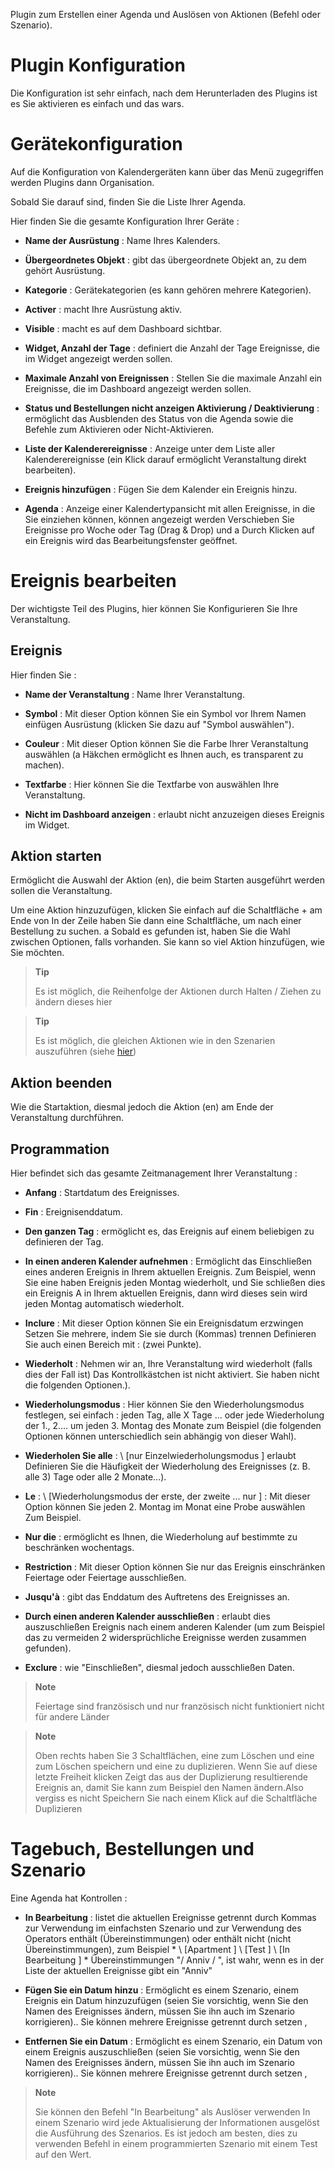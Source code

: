 Plugin zum Erstellen einer Agenda und Auslösen von Aktionen
(Befehl oder Szenario).

Plugin Konfiguration
=======================

Die Konfiguration ist sehr einfach, nach dem Herunterladen des Plugins ist es
Sie aktivieren es einfach und das wars.

Gerätekonfiguration
=============================

Auf die Konfiguration von Kalendergeräten kann über das Menü zugegriffen werden
Plugins dann Organisation.

Sobald Sie darauf sind, finden Sie die Liste Ihrer Agenda.

Hier finden Sie die gesamte Konfiguration Ihrer Geräte :

-   **Name der Ausrüstung** : Name Ihres Kalenders.

-   **Übergeordnetes Objekt** : gibt das übergeordnete Objekt an, zu dem
    gehört Ausrüstung.

-   **Kategorie** : Gerätekategorien (es kann gehören
    mehrere Kategorien).

-   **Activer** : macht Ihre Ausrüstung aktiv.

-   **Visible** : macht es auf dem Dashboard sichtbar.

-   **Widget, Anzahl der Tage** : definiert die Anzahl der Tage
    Ereignisse, die im Widget angezeigt werden sollen.

-   **Maximale Anzahl von Ereignissen** : Stellen Sie die maximale Anzahl ein
    Ereignisse, die im Dashboard angezeigt werden sollen.

-   **Status und Bestellungen nicht anzeigen
    Aktivierung / Deaktivierung** : ermöglicht das Ausblenden des Status von
    die Agenda sowie die Befehle zum Aktivieren oder Nicht-Aktivieren.

-   **Liste der Kalenderereignisse** : Anzeige unter dem
    Liste aller Kalenderereignisse (ein Klick darauf ermöglicht
    Veranstaltung direkt bearbeiten).

-   **Ereignis hinzufügen** : Fügen Sie dem Kalender ein Ereignis hinzu.

-   **Agenda** : Anzeige einer Kalendertypansicht mit allen
    Ereignisse, in die Sie einziehen können, können angezeigt werden
    Verschieben Sie Ereignisse pro Woche oder Tag (Drag & Drop) und a
    Durch Klicken auf ein Ereignis wird das Bearbeitungsfenster geöffnet.

Ereignis bearbeiten
======================

Der wichtigste Teil des Plugins, hier können Sie
Konfigurieren Sie Ihre Veranstaltung.

Ereignis
---------

Hier finden Sie :

-   **Name der Veranstaltung** : Name Ihrer Veranstaltung.

-   **Symbol** : Mit dieser Option können Sie ein Symbol vor Ihrem Namen einfügen
    Ausrüstung (klicken Sie dazu auf "Symbol auswählen").

-   **Couleur** : Mit dieser Option können Sie die Farbe Ihrer Veranstaltung auswählen (a
    Häkchen ermöglicht es Ihnen auch, es transparent zu machen).

-   **Textfarbe** : Hier können Sie die Textfarbe von auswählen
    Ihre Veranstaltung.

-   **Nicht im Dashboard anzeigen** : erlaubt nicht anzuzeigen
    dieses Ereignis im Widget.

Aktion starten
---------------

Ermöglicht die Auswahl der Aktion (en), die beim Starten ausgeführt werden sollen
die Veranstaltung.

Um eine Aktion hinzuzufügen, klicken Sie einfach auf die Schaltfläche + am Ende von
In der Zeile haben Sie dann eine Schaltfläche, um nach einer Bestellung zu suchen. a
Sobald es gefunden ist, haben Sie die Wahl zwischen Optionen, falls vorhanden. Sie
kann so viel Aktion hinzufügen, wie Sie möchten.

> **Tip**
>
> Es ist möglich, die Reihenfolge der Aktionen durch Halten / Ziehen zu ändern
> dieses hier


> **Tip**
>
>Es ist möglich, die gleichen Aktionen wie in den Szenarien auszuführen (siehe [hier](https://jeedom.github.io/core/fr_FR/scenario))

Aktion beenden
-------------

Wie die Startaktion, diesmal jedoch die Aktion (en)
am Ende der Veranstaltung durchführen.

Programmation
-------------

Hier befindet sich das gesamte Zeitmanagement Ihrer Veranstaltung :

-   **Anfang** : Startdatum des Ereignisses.

-   **Fin** : Ereignisenddatum.

-   **Den ganzen Tag** : ermöglicht es, das Ereignis auf einem beliebigen zu definieren
    der Tag.

-   **In einen anderen Kalender aufnehmen** : Ermöglicht das Einschließen eines anderen
    Ereignis in Ihrem aktuellen Ereignis. Zum Beispiel, wenn Sie eine haben
    Ereignis jeden Montag wiederholt, und Sie schließen dies ein
    Ereignis A in Ihrem aktuellen Ereignis, dann wird dieses sein
    wird jeden Montag automatisch wiederholt.

-   **Inclure** : Mit dieser Option können Sie ein Ereignisdatum erzwingen
    Setzen Sie mehrere, indem Sie sie durch (Kommas) trennen
    Definieren Sie auch einen Bereich mit : (zwei Punkte).

-   **Wiederholt** : Nehmen wir an, Ihre Veranstaltung wird wiederholt (falls dies der Fall ist)
    Das Kontrollkästchen ist nicht aktiviert. Sie haben nicht die folgenden Optionen.).

-   **Wiederholungsmodus** : Hier können Sie den Wiederholungsmodus festlegen,
    sei einfach : jeden Tag, alle X Tage ... oder jede Wiederholung
    der 1., 2.… um jeden 3. Montag des
    Monate zum Beispiel (die folgenden Optionen können unterschiedlich sein
    abhängig von dieser Wahl).

-   **Wiederholen Sie alle** : \ [nur Einzelwiederholungsmodus \] erlaubt
    Definieren Sie die Häufigkeit der Wiederholung des Ereignisses (z. B. alle 3)
    Tage oder alle 2 Monate…).

-   **Le** : \ [Wiederholungsmodus der erste, der zweite ... nur \] :
    Mit dieser Option können Sie jeden 2. Montag im Monat eine Probe auswählen
    Zum Beispiel.

-   **Nur die** : ermöglicht es Ihnen, die Wiederholung auf bestimmte zu beschränken
    wochentags.

-   **Restriction** : Mit dieser Option können Sie nur das Ereignis einschränken
    Feiertage oder Feiertage ausschließen.

-   **Jusqu'à** : gibt das Enddatum des Auftretens des Ereignisses an.

-   **Durch einen anderen Kalender ausschließen** : erlaubt dies auszuschließen
    Ereignis nach einem anderen Kalender (um zum Beispiel das zu vermeiden
    2 widersprüchliche Ereignisse werden zusammen gefunden).

-   **Exclure** : wie "Einschließen", diesmal jedoch ausschließen
    Daten.

> **Note**
>
> Feiertage sind französisch und nur französisch nicht
> funktioniert nicht für andere Länder

> **Note**
>
> Oben rechts haben Sie 3 Schaltflächen, eine zum Löschen und eine zum Löschen
> speichern und eine zu duplizieren. Wenn Sie auf diese letzte Freiheit klicken
> Zeigt das aus der Duplizierung resultierende Ereignis an, damit Sie
> kann zum Beispiel den Namen ändern.Also vergiss es nicht
> Speichern Sie nach einem Klick auf die Schaltfläche Duplizieren

Tagebuch, Bestellungen und Szenario
=============================

Eine Agenda hat Kontrollen :

-   **In Bearbeitung** : listet die aktuellen Ereignisse getrennt durch
    Kommas zur Verwendung im einfachsten Szenario und
    zur Verwendung des Operators enthält (Übereinstimmungen) oder enthält nicht (nicht
    Übereinstimmungen), zum Beispiel * \ [Apartment \] \ [Test \] \ [In Bearbeitung \] * Übereinstimmungen
    "/ Anniv / ", ist wahr, wenn es in der Liste der aktuellen Ereignisse gibt
    ein "Anniv"

- **Fügen Sie ein Datum hinzu** : Ermöglicht es einem Szenario, einem Ereignis ein Datum hinzuzufügen (seien Sie vorsichtig, wenn Sie den Namen des Ereignisses ändern, müssen Sie ihn auch im Szenario korrigieren).. Sie können mehrere Ereignisse getrennt durch setzen ,

- **Entfernen Sie ein Datum** : Ermöglicht es einem Szenario, ein Datum von einem Ereignis auszuschließen (seien Sie vorsichtig, wenn Sie den Namen des Ereignisses ändern, müssen Sie ihn auch im Szenario korrigieren).. Sie können mehrere Ereignisse getrennt durch setzen ,

> **Note**
>
> Sie können den Befehl "In Bearbeitung" als Auslöser verwenden
> In einem Szenario wird jede Aktualisierung der Informationen ausgelöst
> die Ausführung des Szenarios. Es ist jedoch am besten, dies zu verwenden
> Befehl in einem programmierten Szenario mit einem Test auf den Wert.

